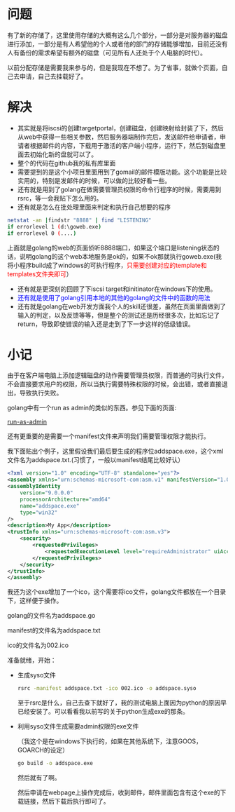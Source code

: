 # 问题

有了新的存储了，这里使用存储的大概有这么几个部分，一部分是对服务器的磁盘进行添加，一部分是有人希望他的个人或者他的部门的存储能够增加，目前还没有人有备份的需求希望有额外的磁盘（可见所有人还处于个人电脑的时代）。

以前分配存储是需要我来参与的，但是我现在不想了。为了省事，就做个页面，自己去申请，自己去挂载好了。

# 解决

- 其实就是将iscsi的创建targetportal，创建磁盘，创建映射给封装了下，然后从web中获得一些相关参数，然后服务器端制作完后，发送邮件给申请者，申请者根据邮件的内容，下载用于激活的客户端小程序，运行下，然后到磁盘里面去初始化新的盘就可以了。
- 整个的代码在github我的私有库里面
- 需要提到的是这个小项目里面用到了gomail的邮件模版功能。这个功能是比较实用的，特别是发邮件的时候，可以做的比较好看一些。
- 还有就是用到了golang在做需要管理员权限的命令行程序的时候，需要用到rsrc，等一会我贴下怎么用的。
- 还有就是怎么在批处理里面来判定和执行自己想要的程序

```bash
netstat -an |findstr "8888" | find "LISTENING"
if errorlevel 1 (d:\goweb.exe)
if errorlevel 0 (....)
```

​	上面就是golang的web的页面侦听8888端口，如果这个端口是listening状态的话，说明golang的这个web本地服务是ok的，如果不ok那就执行goweb.exe(我将小程序build成了windows的可执行程序，<font color="red">只需要创建对应的template和templates文件夹即可</font>）

- 还有就是更深刻的回顾了下iscsi target和initinator在windows下的使用。
- <font color="blue">还有就是使用了golang引用本地的其他的golang的文件中的函数的用法</font>
- 还有就是golang在web开发方面我个人的skill还很差，虽然在页面里面做到了输入的判定，以及反馈等等，但是整个的测试还是历经很多次，比如忘记了return，导致即使错误的输入还是走到了下一步这样的低级错误。

# 小记

由于在客户端电脑上添加逻辑磁盘的动作需要管理员权限，而普通的可执行文件，不会直接要求用户的权限，所以当执行需要特殊权限的时候，会出错，或者直接退出，导致执行失败。

golang中有一个run as admin的类似的东西。参见下面的页面:

<a href="https://github.com/mozey/run-as-admin">run-as-admin</a>

还有更重要的是需要一个manifest文件来声明我们需要管理权限才能执行。

我下面贴出个例子，这里假设我们最后要生成的程序位addspace.exe，这个xml文件名为addspace.txt.(习惯了，一般以manifest结尾比较好认）

```xml
<?xml version="1.0" encoding="UTF-8" standalone="yes"?>
<assembly xmlns="urn:schemas-microsoft-com:asm.v1" manifestVersion="1.0">
<assemblyIdentity
    version="9.0.0.0"
    processorArchitecture="amd64"
    name="addspace.exe"
    type="win32"
/>
<description>My App</description>
<trustInfo xmlns="urn:schemas-microsoft-com:asm.v3">
    <security>
        <requestedPrivileges>
            <requestedExecutionLevel level="requireAdministrator" uiAccess="false"/>
        </requestedPrivileges>
    </security>
</trustInfo>
</assembly>
```

我还为这个exe增加了一个ico，这个需要将ico文件，golang文件都放在一个目录下，这样便于操作。

golang的文件名为addspace.go

manifest的文件名为addspace.txt

ico的文件名为002.ico

准备就绪，开始：

- 生成syso文件

  ```bash
  rsrc -manifest addspace.txt -ico 002.ico -o addspace.syso
  ```

  至于rsrc是什么，自己去查下就好了，我的测试电脑上面因为python的原因早已经安装了。可以看看我以前写的关于python生成exe的那条。

  

- 利用syso文件生成需要admin权限的exe文件

  （我这个是在windows下执行的，如果在其他系统下，注意GOOS，GOARCH的设定）

  ```bash
  go build -o addspace.exe
  ```

  然后就有了啊。

  然后申请在webpage上操作完成后，收到邮件，邮件里面包含有这个exe的下载链接，然后下载后执行即可了。

  